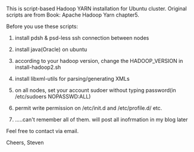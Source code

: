 This is script-based Hadoop YARN installation for Ubuntu cluster. Original scripts are  from Book: Apache Hadoop Yarn chapter5.

Before you use these scripts:

1. install pdsh & psd-less ssh connection between nodes 

2. install java(Oracle) on ubuntu

3. according to your hadoop version, change the HADOOP_VERSION in install-hadoop2.sh

4. install libxml-utils for parsing/generating XMLs

5. on all nodes, set your account sudoer without typing password(in /etc/sudoers  NOPASSWD:ALL)

6. permit write permission on /etc/init.d and /etc/profile.d/ etc.

7. .....can't remember all of them. will post all inofrmation in my blog later



Feel free to contact via email.

Cheers,
Steven

